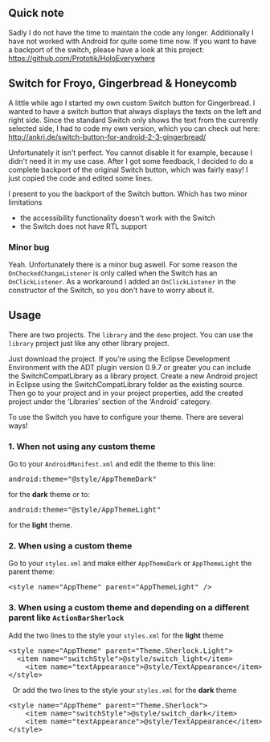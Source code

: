 ## Quick note
Sadly I do not have the time to maintain the code any longer. Additionally I have not worked with Android for quite some time now. If you want to have a backport of the switch, please have a look at this project: https://github.com/Prototik/HoloEverywhere


## Switch for Froyo, Gingerbread & Honeycomb ##
A little while ago I started my own custom Switch button for Gingerbread. I wanted to have a switch button that always displays the texts on the left and right side. Since the standard Switch only shows the text from the currently selected side, I had to code my own version, which you can check out here: http://ankri.de/switch-button-for-android-2-3-gingerbread/

Unfortunately it isn't perfect. You cannot disable it for example, because I didn't need it in my use case. After I got some feedback, I decided to do a complete backport of the original Switch button, which was fairly easy! I just copied the code and edited some lines.

I present to you the backport of the Switch button. Which has two minor limitations
* the accessibility functionality doesn't work with the Switch
* the Switch does not have RTL support

### Minor bug ###
Yeah. Unfortunately there is a minor bug aswell. For some reason the <code>OnCheckedChangeListener</code> is only called when the Switch has an <code>OnClickListener</code>. As a workaround I added an <code>OnClickListener</code> in the constructor of the Switch, so you don't have to worry about it.

## Usage ##
There are two projects. The <code>library</code> and the <code>demo</code> project. You can use the <code>library</code> project just like any other library project.

Just download the project. If you’re using the Eclipse Development Environment with the ADT plugin version 0.9.7 or greater you can include the SwitchCompatLibrary as a library project. Create a new Android project in Eclipse using the SwitchCompatLibrary folder as the existing source.
Then go to your project and in your project properties, add the created project under the ‘Libraries’ section of the ‘Android’ category.

To use the Switch you have to configure your theme. There are several ways!
<h3>1. When not using any custom theme</h3>
Go to your <code>AndroidManifest.xml</code> and edit the theme to this line:
<pre class="lang:xhtml decode:true">android:theme="@style/AppThemeDark"</pre>
for the <strong>dark</strong> theme or to:
<pre class="lang:xhtml decode:true">android:theme="@style/AppThemeLight"</pre>
for the <strong>light</strong> theme.
<h3>2. When using a custom theme</h3>
Go to your <code>styles.xml</code> and make either <code>AppThemeDark</code> or <code>AppThemeLight</code> the parent theme:
<pre class="lang:xhtml decode:true">&lt;style name="AppTheme" parent="AppThemeLight" /&gt;</pre>
<h3>3. When using a custom theme and depending on a different parent like <code>ActionBarSherlock</code></h3>
Add the two lines to the style your <code>styles.xml</code> for the <b>light</b> theme
<pre class="lang:xhtml decode:true ">&lt;style name="AppTheme" parent="Theme.Sherlock.Light"&gt;
  &lt;item name="switchStyle"&gt;@style/switch_light&lt;/item&gt;
	&lt;item name="textAppearance"&gt;@style/TextAppearance&lt;/item&gt;
&lt;/style&gt;</pre>
&nbsp;
Or add the two lines to the style your <code>styles.xml</code> for the <b>dark</b> theme
<pre class="lang:xhtml decode:true ">&lt;style name="AppTheme" parent="Theme.Sherlock"&gt;
	&lt;item name="switchStyle"&gt;@style/switch_dark&lt;/item&gt;
	&lt;item name="textAppearance"&gt;@style/TextAppearance&lt;/item&gt;
&lt;/style&gt;</pre>
&nbsp;
